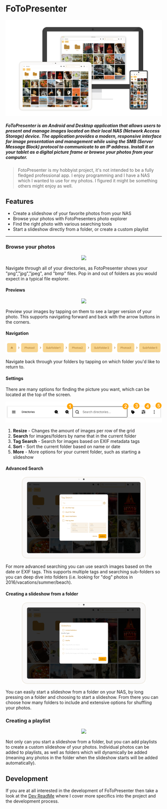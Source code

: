 # FoToPresenter

![fotopresenter](/images/fotopresenter.png)

##### FoToPresenter is an Android and Desktop application that allows users to present and manage images located on their local NAS (Network Access Storage) device. The application provides a modern, responsive interface for image presentation and management while using the SMB (Server Message Block) protocol to communicate to an IP address. Install it on your tablet as a digital picture frame or browse your photos from your computer.

> FotoPresenter is my hobbyist project, it's not intended to be a fully fledged professional app. I enjoy programming and I have a NAS which I wanted to use for my photos. I figured it might be something others might enjoy as well.

## Features

* Create a slideshow of your favorite photos from your NAS
* Browse your photos with FotoPresenters photo explorer
* Find the right photo with various searching tools
* Start a slideshow directly from a folder, or create a custom playlist

***

### Browse your photos

<p align="center">
<img src="/images/directory.png" width="400" /> 
</p>

Navigate through all of your directories, as FotoPresenter shows your "png","jpg","jpeg", and "bmp" files. Pop in and out of folders as you would expect in a typical file explorer.

#### Previews 

<p align="center">
<img src="/images/directory_preview.png" width="400"  /> 
</p>

Preview your images by tapping on them to see a larger version of your photo. This supports navigating forward and back with the arrow buttons in the corners.

#### Navigation

<p align="center">
<img src="/images/navigation_bar.png" /> 
</p>

Navigate back through your folders by tapping on which folder you'd like to return to.

#### Settings

There are many options for finding the picture you want, which can be located at the top of the screen.

<p align="center">
<img src="/images/topbar.png" /> 
</p>

1. **Resize** - Changes the amount of images per row of the grid
2. **Search** for images/folders by name that in the current folder
3. **Tag Search** - Search for images based on EXIF metadata tags
4. **Sort** - Sort the current folder based on name or date
5. **More** - More options for your current folder, such as starting a slideshow

#### Advanced Search

<p align="center">
<img src="/images/metadata_search.png" width="400" /> 
</p>

For more advanced searching you can use search images based on the date or EXIF tags. This supports multiple tags and searching sub-folders so you can deep dive into folders (i.e. looking for "dog" photos in 2016/vacations/summer/beach).

#### Creating a slideshow from a folder

<p align="center">
<img src="/images/slideshow_settings.png" width="400" /> 
</p>

You can easily start a slideshow from a folder on your NAS, by long pressing on a folder and choosing to start a slideshow. From there you can choose how many folders to include and extensive options for shuffling your photos.

### Creating a playlist

<p align="center">
<img src="/images/playlists.gif" width="400" /> 
</p>

Not only can you start a slideshow from a folder, but you can add playlists to create a custom slideshow of your photos. Individual photos can be added to playlists, as well as folders which will dynamically be added (meaning any photos in the folder when the slideshow starts will be added automatically).

## Development

If you are at all interested in the development of FoToPresenter then take a look at the [Dev ReadMe](DEVREADME.md) where I cover more specifics into the project and the development process.
